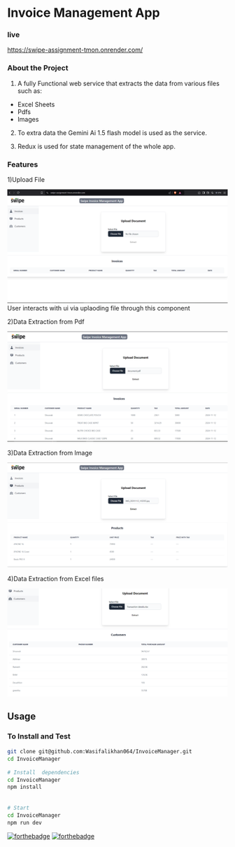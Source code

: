# Invoice Management App

### live 
https://swipe-assignment-tmon.onrender.com/

### About the Project

1) A fully Functional web service  that extracts the data from various files such as:
- Excel Sheets
- Pdfs
- Images

2) To extra data the Gemini Ai  1.5 flash model  is used as the service. 

3) Redux is used for state management of the whole app.


### Features

1)Upload File 

![Image](https://github.com/Wasifalikhan064/Swipe-Assignment/blob/main/public/ui.PNG "Image")
 User interacts with ui via uplaoding file through this component 

2)Data Extraction from Pdf

![Image](https://github.com/Wasifalikhan064/Swipe-Assignment/blob/main/public/invoices.PNG "Image")

3)Data Extraction from Image

![Image](https://github.com/Wasifalikhan064/Swipe-Assignment/blob/main/public/products.PNG "Image")

4)Data Extraction from Excel files

![Image](https://github.com/Wasifalikhan064/Swipe-Assignment/blob/main/public/customers.PNG "Image")


## Usage

### To Install and Test

```bash
git clone git@github.com:Wasifalikhan064/InvoiceManager.git
cd InvoiceManager
```

```bash
# Install  dependencies
cd InvoiceManager
npm install

```

```bash

# Start 
cd InvoiceManager
npm run dev

```



[![forthebadge](https://forthebadge.com/images/badges/built-with-love.svg)](https://forthebadge.com) [![forthebadge](https://forthebadge.com/images/badges/made-with-javascript.svg)](https://forthebadge.com)

